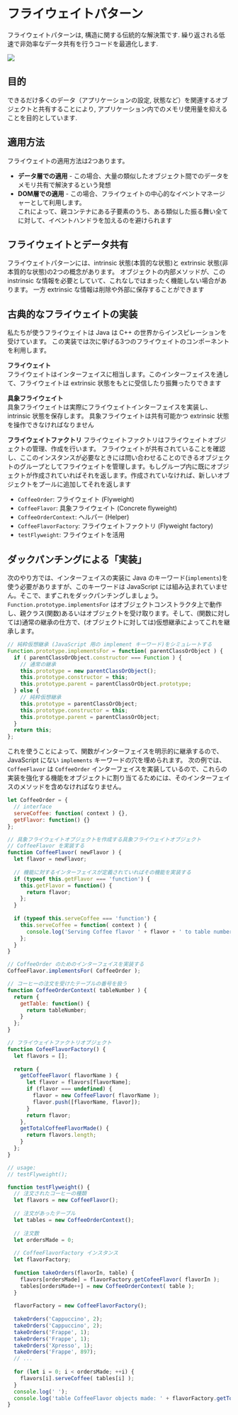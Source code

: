 # フライウェイトパターン
フライウェイトパターンは, 構造に関する伝統的な解決策です. 繰り返される低速で非効率なデータ共有を行うコードを最適化します.

<img src="https://www.safaribooksonline.com/library/view/learning-javascript-design/9781449334840/httpatomoreillycomsourceoreillyimages1326912.png">

## 目的
できるだけ多くのデータ（アプリケーションの設定, 状態など）を関連するオブジェクトと共有することにより, アプリケーション内でのメモリ使用量を抑えることを目的としています.

## 適用方法
フライウェイトの適用方法は2つあります。

- __データ層での適用__ - この場合、大量の類似したオブジェクト間でのデータをメモリ共有で解決するという発想
- __DOM層での適用__ - この場合、フライウェイトの中心的なイベントマネージャーとして利用します。  
  これによって、親コンテナにある子要素のうち、ある類似した振る舞い全てに対して、イベントハンドラを加えるのを避けられます

## フライウェイトとデータ共有
フライウェイトパターンには、intrinsic 状態(本質的な状態)と extrinsic 状態(非本質的な状態)の2つの概念があります。
オブジェクトの内部メソッドが、この instrinsic な情報を必要としていて、これなしではまったく機能しない場合があります。
一方 extrinsic な情報は削除や外部に保存することができます

## 古典的なフライウェイトの実装
私たちが使うフライウェイトは Java は C++ の世界からインスピレーションを受けています。
この実装では次に挙げる3つのフライウェイトのコンポーネントを利用します。

__フライウェイト__  
フライウェイトはインターフェイスに相当します。このインターフェイスを通して、フライウェイトは extrinsic 状態をもとに受信したり振舞ったりできます

__具象フライウェイト__  
具象フライウェイトは実際にフライウェイトインターフェイスを実装し、intrinsic 状態を保存します。
具象フライウェイトは共有可能かつ extrinsic 状態を操作できなければなりません

__フライウェイトファクトリ__
フライウェイトファクトリはフライウェイトオブジェクトの管理、作成を行います。
フライウェイトが共有されていることを確認し、ここのインスタンスが必要なときには問い合わせることのできるオブジェクトのグループとしてフライウェイトを管理します。もしグループ内に既にオブジェクトが作成されていればそれを返します。作成されていなければ、新しいオブジェクトをプールに追加してそれを返します

- `CoffeeOrder`: フライウェイト (Flyweight)
- `CoffeeFlavor`: 具象フライウェイト (Concrete flyweight)
- `CoffeeOrderContext`: ヘルパー (Helper)
- `CoffeeFlavorFactory`: フライウェイトファクトリ (Flyweight factory)
- `testFlyweight`: フライウェイトを活用

## ダックパンチングによる「実装」
次のやり方では、インターフェイスの実装に Java のキーワード(`implements`)を使う必要がありますが、このキーワードは JavaScript には組み込まれていません。そこで、まずこれをダックパンチングしましょう。
`Function.prototype.implementsFor` はオブジェクトコンストラクタ上で動作し、親クラス(関数)あるいはオブジェクトを受け取ります。そして、(関数に対しては)通常の継承の仕方で、(オブジェクトに対しては)仮想継承によってこれを継承します。

```js
// 純粋仮想継承 (JavaScript 用の implement キーワード)をシミュレートする
Function.prototype.implementsFor = function( parentClassOrObject ) {
  if ( parentClassOrObject.constructor === Function ) {
    // 通常の継承
    this.prototype = new parentClassOrObject();
    this.prototype.constructor = this;
    this.prototype.parent = parentClassOrObject.prototype;
  } else {
    // 純粋仮想継承
    this.prototype = parentClassOrObject;
    this.prototype.constructor = this;
    this.prototype.parent = parentClassOrObject;
  }
  return this;
};
```

これを使うことによって、関数がインターフェイスを明示的に継承するので、JavaScript にない `implements` キーワードの穴を埋められます。
次の例では、`CoffeeFlavor` は `CoffeeOrder` インターフェイスを実装しているので、これらの実装を強化する機能をオブジェクトに割り当てるためには、そのインターフェイスのメソッドを含めなければなりません。

```js
let CoffeeOrder = {
  // interface
  serveCoffee: function( context ) {},
  getFlavor: function() {}
};

// 具象フライウェイトオブジェクトを作成する具象フライウェイトオブジェクト
// CoffeeFlavor を実装する
function CoffeeFlavor( newFlavor ) {
  let flavor = newFlavor;
  
  // 機能に対するインターフェイスが定義されていればその機能を実装する
  if (typeof this.getFlavor === 'function') {
    this.getFlavor = function() {
      return flavor;
    };
  }
  
  if (typeof this.serveCoffee === 'function') {
    this.serveCoffee = function( context ) {
      console.log('Serving Coffee flavor ' + flavor + ' to table number ' + context.getTable());
    };
  }
}

// CoffeeOrder のためのインターフェイスを実装する
CoffeeFlavor.implementsFor( CoffeeOrder );

// コーヒーの注文を受けたテーブルの番号を扱う
function CoffeeOrderContext( tableNumber ) {
  return {
    getTable: function() {
      return tableNumber;
    }
  };
}

// フライウェイトファクトリオブジェクト
function CofeeFlavorFactory() {
  let flavors = [];
  
  return {
    getCoffeeFlavor( flavorName ) {
      let flavor = flavors[flavorName];
      if (flavor === undefined) {
        flavor = new CoffeeFlavor( flavorName );
        flavor.push([flavorName, flavor]);
      }
      return flavor;
    },
    getTotalCoffeeFlavorMade() {
      return flavors.length;
    }
  };
}

// usage:
// testFlyweight();

function testFlyweight() {
  // 注文されたコーヒーの種類
  let flavors = new CoffeeFlavor();
  
  // 注文があったテーブル
  let tables = new CoffeeOrderContext();
  
  // 注文数
  let ordersMade = 0;
  
  // CoffeeFlavorFactory インスタンス
  let flavorFactory;
  
  function takeOrders(flavorIn, table) {
    flavors[ordersMade] = flavorFactory.getCofeeFlavor( flavorIn );
    tables[ordersMade++] = new CoffeeOrderContext( table );
  }
  
  flavorFactory = new CoffeeFlavorFactory();
  
  takeOrders('Cappuccino', 2);
  takeOrders('Cappuccino', 2);
  takeOrders('Frappe', 1);
  takeOrders('Frappe', 1);
  takeOrders('Xpresso', 1);
  takeOrders('Frappe', 897);
  // ...
  
  for (let i = 0; i < ordersMade; ++i) {
    flavors[i].serveCoffee( tables[i] );
  }
  console.log(' ');
  console.log('table CoffeeFlavor objects made: ' + flavorFactory.getTotalCoffeeFlavorsMade() );
}
```

